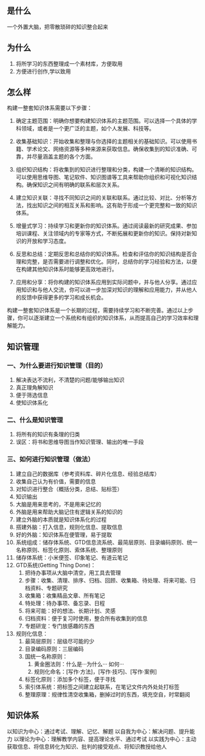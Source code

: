 ## 是什么

一个外置大脑，把零散琐碎的知识整合起来

## 为什么

1. 将所学习的东西整理成一个素材库，方便取用
2. 方便进行创作,学以致用

## 怎么样

构建一整套知识体系需要以下步骤：

1. 确定主题范围：明确你想要构建知识体系的主题范围。可以选择一个具体的学科领域，或者是一个更广泛的主题，如个人发展、科技等。

2. 收集基础知识：开始收集和整理与你选择的主题相关的基础知识。可以使用书籍、学术论文、网络资源等多种来源来获取信息。确保收集到的知识准确、可靠，并尽量涵盖主题的各个方面。

3. 组织知识结构：将收集到的知识进行整理和分类，构建一个清晰的知识结构。可以使用思维导图、笔记软件、知识图谱等工具来帮助你组织和可视化知识结构。确保知识之间有明确的联系和层次关系。

4. 建立知识关联：寻找不同知识之间的关联和联系。通过比较、对比、分析等方法，找出知识之间的相互关系和影响。这有助于形成一个更完整和一致的知识体系。

5. 增量式学习：持续学习和更新你的知识体系。通过阅读最新的研究成果、参加培训课程、关注领域内的专家等方式，不断拓展和更新你的知识。保持对新知识的开放和学习态度。

6. 反思和总结：定期反思和总结你的知识体系。检查和评估你的知识结构是否合理和完整，是否需要进行调整和优化。同时，总结你的学习经验和方法，以便在构建其他知识体系时能够更高效地进行。

7. 应用和分享：将你构建的知识体系应用到实际问题中，并与他人分享。通过应用知识和与他人交流，你可以进一步加深对知识的理解和应用能力，并从他人的反馈中获得更多的学习和成长机会。

构建一整套知识体系是一个长期的过程，需要持续学习和不断完善。通过以上步骤，你可以逐渐建立一个系统和有组织的知识体系，从而提高自己的学习效率和理解能力。

## 知识管理

### 一、为什么要进行知识管理（目的）
1. 解决表达不流利，不清楚的问题/能够输出知识
2. 真正理角解知识
3. 便于筛选信息
4. 使知识体系化

### 二、什么是知识管理
1. 将所有的知识有条理的归类
2. 误区：将书和思维导图当作知识管理、输出的唯一手段

### 三、如何进行知识管理（做法）
1. 建立自己的数据库（参考资料库、碎片化信息、经验总结库）
2. 收集自己认为有价值，需要的信息
3. 对知识进行整合（概括分类，总结、贴标签）
4. 知识输出
5. 大脑是用来思考的，不是用来记忆的
6. 外脑是用来帮助大脑记住有逻辑关系的知识的
7. 建立外脑的本质就是知识体系化的过程
8. 搭建外脑：打入信息，规则化信息、提取信息
9. 好的外脑：知识体系在便管理，易于提取
10. 系统组成：储存体系统、GTD信息流系统、最简层原则、目录编码原则、统一名称原则、标签化原则、索体系统、整理原则
11. 储存体系统：小米便签、印象笔记、有道云笔记
12. GTD系统(Getting Thing Done)：
	1. 把待办事项从大脑中清空，用工具去管理
	2. 步骤：收集、清理、排序、归档、回顾、收集箱、待处理、将来可能、归档资料、专题研究
	3. 收集箱：收集精品文章、所有笔记
	4. 特处理：待办事项、备忘录、日程
	5. 将来可能：好的想法、长期计划、灵感
	6. 归档资料：便于复习时使用，整合所有收集到的信息
	7. 专题研宠：专门放感趣的东西
13. 规则化信息：
	1. 最简层原则：层级尽可能的少
	2. 目录编码原则：三层编码
	3. 国统一名称原则：
		1. 黄金圈法则：什么是···为什么··· 如何···
		2. 规则化命名：\[写作·方法]，\[写作·技巧]、\[写作·案例]
	4. 标签化原则：添加多个标签，便于寻找
	5. 索引体系统：把标签之间建立起联系，在笔记文件内外处处打标签
	6. 整理原理：规律性清空收集箱，删掉过时的东西，填充空自，时常翻阅

## 知识体系
以知识为中心：通过考试、理解、记忆、解题
以自我为中心：解决问题、提升能力
以理论为中心：理解教学内容、提高理论水平、通过考试
以实践为中心：主动获取信息、将信息转化为知识、批判的接受观点、将知识教授给他人